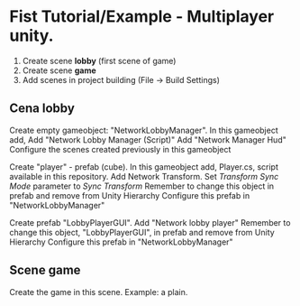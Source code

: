 # Fist Tutorial/Example - Multiplayer unity. 



01. Create scene **lobby** (first scene of game)
02. Create scene **game**
03. Add scenes in project building (File -> Build Settings)


## Cena lobby


Create empty gameobject: "NetworkLobbyManager". In this gameobject add,
Add "Network Lobby Manager (Script)"
Add "Network Manager Hud"
Configure the scenes created previously in this gameobject


Create "player" - prefab (cube). In this gameobject add,
Player.cs, script available in this repository. 
Add Network Transform. Set *Transform Sync Mode* parameter to  *Sync Transform*
Remember to change this object in prefab and remove from Unity Hierarchy
Configure this prefab in "NetworkLobbyManager"

Create prefab "LobbyPlayerGUI". 
Add "Network lobby player"
Remember to change this object, "LobbyPlayerGUI", in prefab and remove from Unity Hierarchy
Configure this prefab in "NetworkLobbyManager"

## Scene **game**

Create the game in this scene. Example: a plain.

